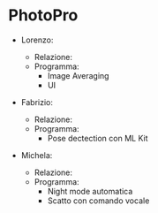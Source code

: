 # PhotoPro

- Lorenzo:
  - Relazione:
  - Programma: 
    - Image Averaging
    - UI
  
- Fabrizio:
  - Relazione:
  - Programma:
    - Pose dectection con ML Kit
  
- Michela:
  - Relazione:
  - Programma:
    - Night mode automatica
    - Scatto con comando vocale
